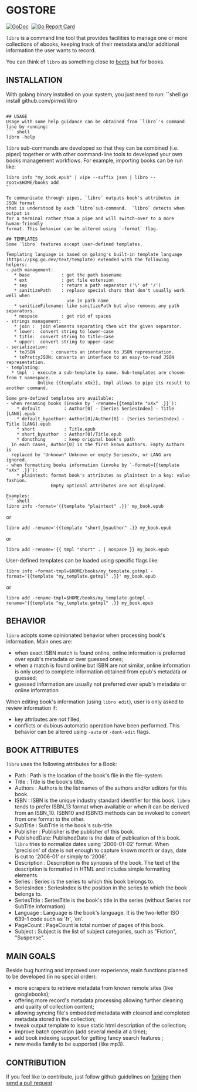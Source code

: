 # GOSTORE

[![GoDoc](https://godoc.org/github.com/pirmd/libro?status.svg)](https://godoc.org/github.com/pirmd/libro)&nbsp; 
[![Go Report Card](https://goreportcard.com/badge/github.com/pirmd/libro)](https://goreportcard.com/report/github.com/pirmd/libro)&nbsp;

`libro` is a command line tool that provides facilities to manage one or more
collections of ebooks, keeping track of their metadata and/or additional
information the user wants to record.

You can think of `libro` as something close to [beets](http://beets.io/) but
for books.

## INSTALLATION
With golang binary installed on your system, you just need to run:
̀``shell
go install github.com/pirmd/libro
```

## USAGE
Usage with some help guidance can be obtained from `libro`'s command line by running:
``` shell
libro -help
```

`libro` sub-commands are developed so that they can be combined (i.e. piped)
together or with other command-line tools to developed your own books
management workflows. For example, importing books can be run like:
``` shell
libro info "my_book.epub" | vipe --suffix json | libro --root=$HOME/books add
̀̀``

To communicate through pipes, `libro` outputs book's attributes in JSON format
that is understood by each `libro`sub-command.  `libro` detects when output is
for a terminal rather than a pipe and will switch-over to a more human-friendly
format. This behavior can be altered using `-format` flag.

## TEMPLATES
Some `libro` features accept user-defined templates.

Templating language is based on golang's built-in template language
(https://pkg.go.dev/text/template) extended with the following helpers:
- path management:
   * base            : get the path basename
   * ext             : get file extension
   * sep             : return a path separator ('\' of '/')
   * sanitizePath    : replace special chars that don't usually work well when
                       use in path name
   * sanitizeFilename: like sanitizePath but also removes any path separators.
   * nospace         : get rid of spaces
- strings management:
   * join :  join elements separating them wit the given separator.
   * lower:  convert string to lower-case
   * title:  convert string to title-case
   * upper:  convert string to upper-case
- serialization:
   * toJSON      : converts an interface to JSON representation.
   * toPrettyJSON: converts an interface to an easy-to-read JSON representation.
- templating:
  * tmpl  : execute a sub-template by name. Sub-templates are chosen from t namespace.
            Unlike {{template xXx}}, tmpl allows to pipe its result to another command.

Some pre-defined templates are available:
- when renaming books (invoke by `-rename={{template "xXx" .}}`): 
    * default         : Author[0] - [Series SeriesIndex] - Title [LANG].epub
    * default_byauthor: Author[0]/Author[0] - [Series SeriesIndex] - Title [LANG].epub
    * short           : Title.epub
    * short_byauthor  : Author[0]/Title.epub
    * donothing       : keep original book's path
  In each cases, Author[0] is the first known Authors. Empty Authors is
  replaced by 'Unknown" Unknown or empty SeriesxXx, or LANG are ignored.
- when formatting books information (invoke by `-format={{template "xXx" .}}`):
    * plaintext: format book's attributes as plaintext in a key: value fashion.
                 Empty optional attributes are not displayed.

Examples:
``` shell
libro info -format='{{template "plaintext" .}}' my_book.epub
```
or
``` shell
libro add -rename='{{template "short_byauthor" .}} my_book.epub
```
or
``` shell
libro add -rename='{{ tmpl "short" . | nospace }} my_book.epub
```

User-defined templates can be loaded using specific flags like:
``` shell
libro info -format-tmpl=$HOME/books/my_template.gotmpl -format='{{template "my_template.gotmpl" .}}' my_book.epub
```
or
``` shell
libro add -rename-tmpl=$HOME/books/my_template.gotmpl -rename='{{template "my_template.gotmpl" .}} my_book.epub
```

## BEHAVIOR
`libro` adopts some opinionated behavior when processing book's information. Main ones are:
- when exact ISBN match is found online, online information is preferred over
  epub's metadata or over guessed ones;
- when a match is found online but ISBN are not similar, online information is
  only used to complete information obtained from epub's metadata or guessed;
- guessed information are usually not preferred over epub's metadata or online
  information

When editing book's information (using `libro edit`), user is only asked to review information if:
- key attributes are not filled,
- conflicts or dubious automatic operation have been performed.
This behavior can be altered using `-auto` or `-dont-edit` flags.

## BOOK ATTRIBUTES
`libro` uses the following attributes for a Book:
- Path         : Path is the location of the book's file in the file-system.
- Title        : Title is the book's title.
- Authors      : Authors is the list names of the authors and/or editors for this book.
- ISBN         : ISBN is the unique industry standard identifier for this book.
                 `libro` tends to prefer ISBN_13 format when available or when
                 it can be derived from an ISBN_10.
                 ISBN10 and ISBN13 methods can be invoked to convert from one
                 format to the other.
- SubTitle     : SubTitle is the book's sub-title.
- Publisher    : Publisher is the publisher of this book.
- PublishedDate: PublishedDate is the date of publication of this book.
                 `libro` tries to normalize dates using '2006-01-02' format.
                 When 'precision' of date is not enough to capture known month or days, date is
                 cut to '2006-01' or simply to '2006'.
- Description  : Description is the synopsis of the book. The text of the
                 description is formatted in HTML and includes simple
                 formatting elements.
- Series       : Series is the series to which this book belongs to.
- SeriesIndex  : SeriesIndex is the position in the series to which the book
                 belongs to.
- SeriesTitle  : SeriesTitle is the book's title in the series (without Series
                 nor SubTitle information).
- Language     : Language is the book's language. It is the two-letter
                 ISO 639-1 code such as 'fr', 'en'.
- PageCount    : PageCount is total number of pages of this book.
- Subject      : Subject is the list of subject categories, such as "Fiction",
                 "Suspense".


## MAIN GOALS
Beside bug hunting and improved user experience, main functions planned to be
developed (in no special order):
- more scrapers to retrieve metadata from known remote sites (like
  googlebooks);
- offering more record's metadata processing allowing further cleaning and
  quality of collection content; 
- allowing syncing file's embedded metadata with cleaned and completed
  metadata stored in the collection;
- tweak output template to issue static html description of the collection;
- improve batch operation (add several media at a time);
- add book indexing support for getting fancy search features ;
- new media family to be supported (like mp3).

## CONTRIBUTION
If you feel like to contribute, just follow github guidelines on
[forking](https://help.github.com/articles/fork-a-repo/) then [send a pull
request](https://help.github.com/articles/creating-a-pull-request/)


[modeline]: # ( vim: set fenc=utf-8 spell spl=en: )
